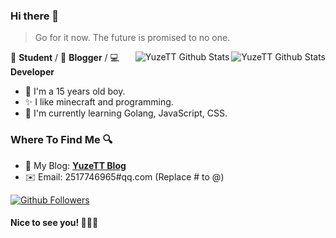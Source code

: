 ### Hi there 👋

<!--
**YuzeTT/YuzeTT** is a ✨ _special_ ✨ repository because its `README.md` (this file) appears on your GitHub profile.

Here are some ideas to get you started:

- 🔭 I’m currently working on ...
- 🌱 I’m currently learning ...
- 👯 I’m looking to collaborate on ...
- 🤔 I’m looking for help with ...
- 💬 Ask me about ...
- 📫 How to reach me: ...
- 😄 Pronouns: ...
- ⚡ Fun fact: ...
-->

> Go for it now. The future is promised to no one.

<a href="#">
  <img align="right" alt="YuzeTT Github Stats" src="https://github-readme-stats.vercel.app/api?username=YuzeTT&show_icons=true&title_color=2196f3&icon_color=2196f3&text_color=4c4948&bg_color=ffffff">
</a>


<a href="#">
  <img align="right" alt="YuzeTT Github Stats" src="https://github-readme-stats.vercel.app/api/top-langs/?username=YuzeTT&layout=compact)](https://github.com/anuraghazra/github-readme-stats">
</a>

📄 **Student** / 🎨 **Blogger** / 💻 **Developer**

- 🎉 I'm a 15 years old boy.
- ✨ I like minecraft and programming.
- 🌱 I'm currently learning Golang, JavaScript, CSS.

### Where To Find Me 🔍

- 📝 My Blog: [**YuzeTT Blog**](https://blog.yuze.gq)
- ✉️ Email: 2517746965#qq.com (Replace # to @)

<a href="https://github.com/YuzeTT?tab=followers">
  <img alt="Github Followers" src="https://img.shields.io/badge/dynamic/json?logo=github&label=GitHub%20Followers&labelColor=282c34&color=181717&query=%24.data.totalSubs&url=https%3A%2F%2Fapi.spencerwoo.com%2Fsubstats%2F%3Fsource%3Dgithub%26queryKey%3DFlexiston&style=flat-square">
</a>

#### Nice to see you! 🤣🤣🤣
